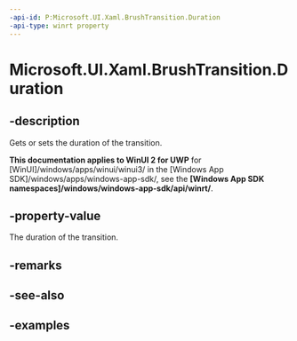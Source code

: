 ```yaml
---
-api-id: P:Microsoft.UI.Xaml.BrushTransition.Duration
-api-type: winrt property
---
```


<!-- Property syntax.
public TimeSpan Duration { get;  set; }
-->

# Microsoft.UI.Xaml.BrushTransition.Duration

## -description
Gets or sets the duration of the transition.

**This documentation applies to WinUI 2 for UWP** for [WinUI]/windows/apps/winui/winui3/ in the [Windows App SDK]/windows/apps/windows-app-sdk/, see the **[Windows App SDK namespaces]/windows/windows-app-sdk/api/winrt/**.

## -property-value

The duration of the transition.

## -remarks

## -see-also

## -examples


